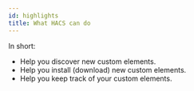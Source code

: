 ```yaml
---
id: highlights
title: What HACS can do
---
```


In short: 

- Help you discover new custom elements.
- Help you install (download) new custom elements.
- Help you keep track of your custom elements.